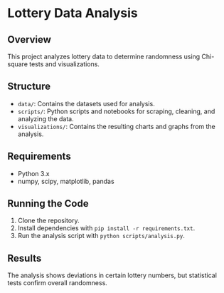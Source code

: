 # Lottery Data Analysis

## Overview
This project analyzes lottery data to determine randomness using Chi-square tests and visualizations.

## Structure
- `data/`: Contains the datasets used for analysis.
- `scripts/`: Python scripts and notebooks for scraping, cleaning, and analyzing the data.
- `visualizations/`: Contains the resulting charts and graphs from the analysis.

## Requirements
- Python 3.x
- numpy, scipy, matplotlib, pandas

## Running the Code
1. Clone the repository.
2. Install dependencies with `pip install -r requirements.txt`.
3. Run the analysis script with `python scripts/analysis.py`.

## Results
The analysis shows deviations in certain lottery numbers, but statistical tests confirm overall randomness.
